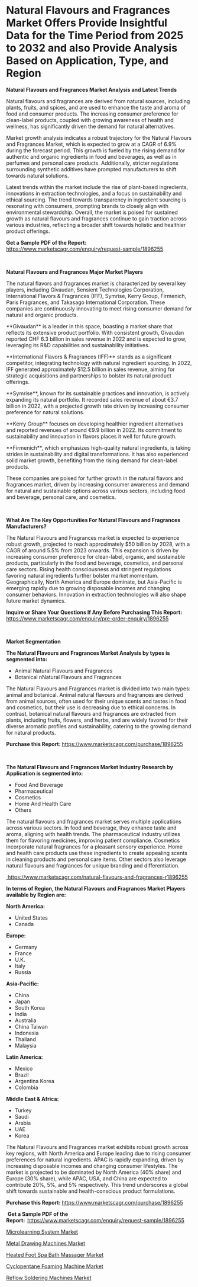 <p><h1>Natural Flavours and Fragrances Market Offers Provide Insightful Data for the Time Period from 2025 to 2032 and also Provide Analysis Based on Application, Type, and Region</h1></p><p><strong>Natural Flavours and Fragrances Market Analysis and Latest Trends</strong></p>
<p><p>Natural flavours and fragrances are derived from natural sources, including plants, fruits, and spices, and are used to enhance the taste and aroma of food and consumer products. The increasing consumer preference for clean-label products, coupled with growing awareness of health and wellness, has significantly driven the demand for natural alternatives. </p><p>Market growth analysis indicates a robust trajectory for the Natural Flavours and Fragrances Market, which is expected to grow at a CAGR of 6.9% during the forecast period. This growth is fueled by the rising demand for authentic and organic ingredients in food and beverages, as well as in perfumes and personal care products. Additionally, stricter regulations surrounding synthetic additives have prompted manufacturers to shift towards natural solutions.</p><p>Latest trends within the market include the rise of plant-based ingredients, innovations in extraction technologies, and a focus on sustainability and ethical sourcing. The trend towards transparency in ingredient sourcing is resonating with consumers, prompting brands to closely align with environmental stewardship. Overall, the market is poised for sustained growth as natural flavours and fragrances continue to gain traction across various industries, reflecting a broader shift towards holistic and healthier product offerings.</p></p>
<p><strong>Get a Sample PDF of the Report:&nbsp;</strong> <a href="https://www.marketscagr.com/enquiry/request-sample/1896255?utm_campaign=2012&utm_medium=2&utm_source=Github&utm_content=ia&utm_term=28032025&utm_id=natural-flavours-and-fragrances">https://www.marketscagr.com/enquiry/request-sample/1896255</a></p>
<p>&nbsp;</p>
<p><strong>Natural Flavours and Fragrances Major Market Players</strong></p>
<p><p>The natural flavors and fragrances market is characterized by several key players, including Givaudan, Sensient Technologies Corporation, International Flavors & Fragrances (IFF), Symrise, Kerry Group, Firmenich, Paris Fragrances, and Takasago International Corporation. These companies are continuously innovating to meet rising consumer demand for natural and organic products.</p><p>**Givaudan** is a leader in this space, boasting a market share that reflects its extensive product portfolio. With consistent growth, Givaudan reported CHF 6.3 billion in sales revenue in 2022 and is expected to grow, leveraging its R&D capabilities and sustainability initiatives.</p><p>**International Flavors & Fragrances (IFF)** stands as a significant competitor, integrating technology with natural ingredient sourcing. In 2022, IFF generated approximately $12.5 billion in sales revenue, aiming for strategic acquisitions and partnerships to bolster its natural product offerings.</p><p>**Symrise**, known for its sustainable practices and innovation, is actively expanding its natural portfolio. It recorded sales revenue of about €3.7 billion in 2022, with a projected growth rate driven by increasing consumer preference for natural solutions.</p><p>**Kerry Group** focuses on developing healthier ingredient alternatives and reported revenues of around €9.9 billion in 2022. Its commitment to sustainability and innovation in flavors places it well for future growth.</p><p>**Firmenich**, which emphasizes high-quality natural ingredients, is taking strides in sustainability and digital transformations. It has also experienced solid market growth, benefiting from the rising demand for clean-label products.</p><p>These companies are poised for further growth in the natural flavors and fragrances market, driven by increasing consumer awareness and demand for natural and sustainable options across various sectors, including food and beverage, personal care, and cosmetics.</p></p>
<p>&nbsp;</p>
<p><strong>What Are The Key Opportunities For Natural Flavours and Fragrances Manufacturers?</strong></p>
<p><p>The Natural Flavours and Fragrances market is expected to experience robust growth, projected to reach approximately $50 billion by 2028, with a CAGR of around 5.5% from 2023 onwards. This expansion is driven by increasing consumer preference for clean-label, organic, and sustainable products, particularly in the food and beverage, cosmetics, and personal care sectors. Rising health consciousness and stringent regulations favoring natural ingredients further bolster market momentum. Geographically, North America and Europe dominate, but Asia-Pacific is emerging rapidly due to growing disposable incomes and changing consumer behaviors. Innovation in extraction technologies will also shape future market dynamics.</p></p>
<p><strong>Inquire or Share Your Questions If Any Before Purchasing This Report:</strong> <a href="https://www.marketscagr.com/enquiry/pre-order-enquiry/1896255?utm_campaign=2012&utm_medium=2&utm_source=Github&utm_content=ia&utm_term=28032025&utm_id=natural-flavours-and-fragrances">https://www.marketscagr.com/enquiry/pre-order-enquiry/1896255</a></p>
<p>&nbsp;</p>
<p><strong>Market Segmentation</strong></p>
<p><strong>The Natural Flavours and Fragrances Market Analysis by types is segmented into:</strong></p>
<p><ul><li>Animal Natural Flavours and Fragrances</li><li>Botanical nNatural Flavours and Fragrances</li></ul></p>
<p><p>The Natural Flavours and Fragrances market is divided into two main types: animal and botanical. Animal natural flavours and fragrances are derived from animal sources, often used for their unique scents and tastes in food and cosmetics, but their use is decreasing due to ethical concerns. In contrast, botanical natural flavours and fragrances are extracted from plants, including fruits, flowers, and herbs, and are widely favored for their diverse aromatic profiles and sustainability, catering to the growing demand for natural products.</p></p>
<p><strong>Purchase this Report:&nbsp;</strong><a href="https://www.marketscagr.com/purchase/1896255?utm_campaign=2012&utm_medium=2&utm_source=Github&utm_content=ia&utm_term=28032025&utm_id=natural-flavours-and-fragrances">https://www.marketscagr.com/purchase/1896255</a></p>
<p>&nbsp;</p>
<p><strong>The Natural Flavours and Fragrances Market Industry Research by Application is segmented into:</strong></p>
<p><ul><li>Food And Beverage</li><li>Pharmaceutical</li><li>Cosmetics</li><li>Home And Health Care</li><li>Others</li></ul></p>
<p><p>The natural flavours and fragrances market serves multiple applications across various sectors. In food and beverage, they enhance taste and aroma, aligning with health trends. The pharmaceutical industry utilizes them for flavoring medicines, improving patient compliance. Cosmetics incorporate natural fragrances for a pleasant sensory experience. Home and health care products use these ingredients to create appealing scents in cleaning products and personal care items. Other sectors also leverage natural flavours and fragrances for unique branding and differentiation.</p></p>
<p><a href="https://www.marketscagr.com/natural-flavours-and-fragrances-r1896255?utm_campaign=2012&utm_medium=2&utm_source=Github&utm_content=ia&utm_term=28032025&utm_id=natural-flavours-and-fragrances">&nbsp;https://www.marketscagr.com/natural-flavours-and-fragrances-r1896255</a></p>
<p><strong>In terms of Region, the Natural Flavours and Fragrances Market Players available by Region are:</strong></p>
<p>
    <p> <strong> North America: </strong>
        <ul>
            <li>United States</li>
            <li>Canada</li>
        </ul>
        </p> 
    <p> <strong> Europe: </strong>
        <ul>
            <li>Germany</li>
            <li>France</li>
            <li>U.K.</li>
            <li>Italy</li>
            <li>Russia</li>
        </ul>
        </p> 
    <p> <strong> Asia-Pacific: </strong>
        <ul>
            <li>China</li>
            <li>Japan</li>
            <li>South Korea</li>
            <li>India</li>
            <li>Australia</li>
            <li>China Taiwan</li>
            <li>Indonesia</li>
            <li>Thailand</li>
            <li>Malaysia</li>
        </ul>
        </p> 
    <p> <strong> Latin America: </strong>
        <ul>
            <li>Mexico</li>
            <li>Brazil</li>
            <li>Argentina Korea</li>
            <li>Colombia</li>
        </ul>
        </p> 
    <p> <strong> Middle East & Africa: </strong>
        <ul>
            <li>Turkey</li>
            <li>Saudi</li>
            <li>Arabia</li>
            <li>UAE</li>
            <li>Korea</li>
        </ul>
    </p>
    </p>
<p><p>The Natural Flavours and Fragrances market exhibits robust growth across key regions, with North America and Europe leading due to rising consumer preferences for natural ingredients. APAC is rapidly expanding, driven by increasing disposable incomes and changing consumer lifestyles. The market is projected to be dominated by North America (40% share) and Europe (30% share), while APAC, USA, and China are expected to contribute 20%, 5%, and 5% respectively. This trend underscores a global shift towards sustainable and health-conscious product formulations.</p></p>
<p><strong>Purchase this Report: </strong><a href="https://www.marketscagr.com/purchase/1896255?utm_campaign=2012&utm_medium=2&utm_source=Github&utm_content=ia&utm_term=28032025&utm_id=natural-flavours-and-fragrances">https://www.marketscagr.com/purchase/1896255</a></p>
<p>&nbsp;<strong>Get a Sample PDF of the Report:&nbsp;&nbsp;</strong><a href="https://www.marketscagr.com/enquiry/request-sample/1896255?utm_campaign=2012&utm_medium=2&utm_source=Github&utm_content=ia&utm_term=28032025&utm_id=natural-flavours-and-fragrances">https://www.marketscagr.com/enquiry/request-sample/1896255</a></p>
<p><strong></strong></p>
<p><p><a href="https://github.com/grimssummouc/Market-Research-Report-List-1/blob/main/microlearning-system-market.md?utm_campaign=2012&utm_medium=2&utm_source=Github&utm_content=ia&utm_term=28032025&utm_id=natural-flavours-and-fragrances">Microlearning System Market</a></p><p><a href="https://github.com/zahrigayda1h/Market-Research-Report-List-1/blob/main/metal-drawing-machines-market.md?utm_campaign=2012&utm_medium=2&utm_source=Github&utm_content=ia&utm_term=28032025&utm_id=natural-flavours-and-fragrances">Metal Drawing Machines Market</a></p><p><a href="https://github.com/fettycahow90/Market-Research-Report-List-1/blob/main/heated-foot-spa-bath-massager-market.md?utm_campaign=2012&utm_medium=2&utm_source=Github&utm_content=ia&utm_term=28032025&utm_id=natural-flavours-and-fragrances">Heated Foot Spa Bath Massager Market</a></p><p><a href="https://github.com/piskofraisel/Market-Research-Report-List-1/blob/main/cyclopentane-foaming-machine-market.md?utm_campaign=2012&utm_medium=2&utm_source=Github&utm_content=ia&utm_term=28032025&utm_id=natural-flavours-and-fragrances">Cyclopentane Foaming Machine Market</a></p><p><a href="https://github.com/ChiragRP21/Market-Research-Report-List-7/blob/main/reflow-soldering-machines-market.md?utm_campaign=2012&utm_medium=2&utm_source=Github&utm_content=ia&utm_term=28032025&utm_id=natural-flavours-and-fragrances">Reflow Soldering Machines Market</a></p></p>